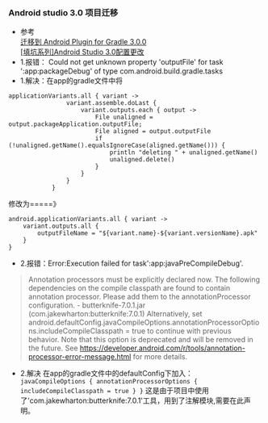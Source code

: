 ### Android studio 3.0 项目迁移

* 参考 </br>[迁移到 Android Plugin for Gradle 3.0.0](https://developer.android.google.cn/studio/build/gradle-plugin-3-0-0-migration)</br>
[[填坑系列]Android Studio 3.0配置更改](https://blog.csdn.net/u014628886/article/details/78432568)</br>
* 1.报错：
Could not get unknown property 'outputFile' for task ':app:packageDebug' of type com.android.build.gradle.tasks
* 1.解决：在app的gradle文件中将
```
applicationVariants.all { variant ->
                variant.assemble.doLast {
                    variant.outputs.each { output ->
                        File unaligned = output.packageApplication.outputFile;
                        File aligned = output.outputFile
                        if (!unaligned.getName().equalsIgnoreCase(aligned.getName())) {
                            println "deleting " + unaligned.getName()
                            unaligned.delete()
                        }
                    }
                }
            }
```
修改为=====》
```
android.applicationVariants.all { variant ->
    variant.outputs.all {
        outputFileName = "${variant.name}-${variant.versionName}.apk"
    }
}
```
* 2.报错：Error:Execution failed for task':app:javaPreCompileDebug'.
> Annotation processors must be explicitly declared now.  The following dependencies on the compile classpath are found to contain annotation processor.  Please add them to the annotationProcessor configuration.
    - butterknife-7.0.1.jar (com.jakewharton:butterknife:7.0.1)
  Alternatively, set android.defaultConfig.javaCompileOptions.annotationProcessorOptions.includeCompileClasspath = true to continue with previous behavior.  Note that this option is deprecated and will be removed in the future.
  See https://developer.android.com/r/tools/annotation-processor-error-message.html for more details.

* 2.解决 在app的gradle文件中的defaultConfig下加入：
 ` javaCompileOptions { annotationProcessorOptions { includeCompileClasspath = true } }`
这是由于项目中使用了'com.jakewharton:butterknife:7.0.1'工具，用到了注解模块,需要在此声明。
